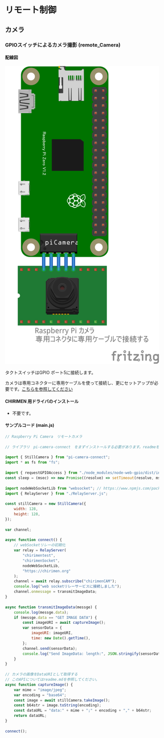 # リモート制御

## カメラ

### GPIOスイッチによるカメラ撮影 (remote_Camera)

#### 配線図

![配線図](./PiZero_remote_camera.png "schematic")

タクトスイッチはGPIO ポート5に接続します。

カメラは専用コネクターに専用ケーブルを使って接続し、更にセットアップが必要です。[こちらを参照してください](../gpio-camera/readme.md)

#### CHIRIMEN 用ドライバのインストール

- 不要です。

#### サンプルコード (main.js)

```javascript
// Raspberry Pi Camera　リモートカメラ

// ライブラリ　pi-camera-connect　をまずインストールする必要があります。readmeを参照してください。

import { StillCamera } from "pi-camera-connect";
import * as fs from "fs";

import { requestGPIOAccess } from "./node_modules/node-web-gpio/dist/index.js";
const sleep = (msec) => new Promise((resolve) => setTimeout(resolve, msec));

import nodeWebSocketLib from "websocket"; // https://www.npmjs.com/package/websocket
import { RelayServer } from "./RelayServer.js";

const stillCamera = new StillCamera({
	width: 128,
	height: 128,
});

var channel;

async function connect() {
	// webSocketリレーの初期化
	var relay = RelayServer(
		"chirimentest",
		"chirimenSocket",
		nodeWebSocketLib,
		"https://chirimen.org"
	);
	channel = await relay.subscribe("chirimenCAM");
	console.log("web socketリレーサービスに接続しました");
	channel.onmessage = transmitImageData;
}

async function transmitImageData(messge) {
	console.log(messge.data);
	if (messge.data == "GET IMAGE DATA") {
		const imageURI = await captureImage();
		var sensorData = {
			imageURI: imageURI,
			time: new Date().getTime(),
		};
		channel.send(sensorData);
		console.log("Send ImageData: length:", JSON.stringify(sensorData).length);
	}
}

// カメラの画像をDataURIとして取得する
// このAPIについてはreadme.mdを参照してください。
async function captureImage() {
	var mime = "image/jpeg";
	var encoding = "base64";
	const image = await stillCamera.takeImage();
	const b64str = image.toString(encoding);
	const dataURL = "data:" + mime + ";" + encoding + "," + b64str;
	return dataURL;
}

connect();
```
